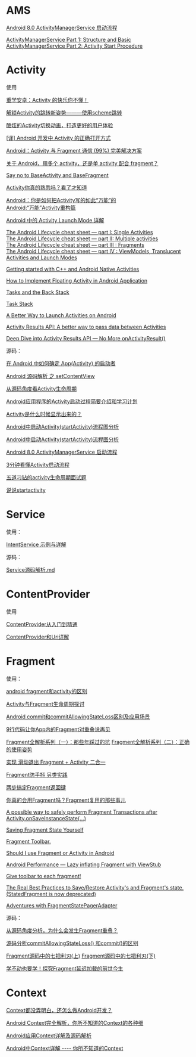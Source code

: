 # AMS

[Android 8.0 ActivityManagerService 启动流程](https://www.jianshu.com/p/98ccde25a57c?hmsr=toutiao.io&utm_medium=toutiao.io&utm_source=toutiao.io)

[ActivityManagerService Part 1: Structure and Basic](https://edwardlu0904.wordpress.com/2015/09/28/activitymanagerservice-part-1-structure-and-basic/)  
[ActivityManagerService Part 2: Activity Start Procedure](https://edwardlu0904.wordpress.com/2015/10/01/activitymanagerservice-part-2-activity-start-procedure/)  

# Activity

使用

[重学安卓：Activity 的快乐你不懂！](https://juejin.im/post/5ce651d4f265da1bb13f0a5b)

[解锁Activity的跳转新姿势———使用scheme跳转](https://blog.csdn.net/a_zhon/article/details/78358310)

[酷炫的Activity切换动画，打造更好的用户体验](https://www.jianshu.com/p/37e94f8b6f59)

[[译] Android 开发中 Activity 的正确打开方式](https://juejin.im/entry/57b9bfc3c4c9710061481310)

[Android：Activity 与 Fragment 通信 (99%) 完美解决方案](https://juejin.im/entry/56a87b2b2e958a0051906227)

[关于 Android，用多个 activity，还是单 activity 配合 fragment？](https://www.zhihu.com/question/39662488/answer/82469372)

[Say no to BaseActivity and BaseFragment](https://proandroiddev.com/say-no-to-baseactivity-and-basefragment-83b156ed8998)

[Activity你真的熟悉吗？看了才知道](https://www.jianshu.com/p/c21216bf5f82)

[Android：你是如何把Activity写的如此“万能”的](https://www.jianshu.com/p/37892b4193a7)  
[Android:“万能”Activity重构篇](https://www.jianshu.com/p/559f85a42f23)

[Android 中的 Activity Launch Mode 详解](https://www.androidperformance.com/2019/09/01/Android-Activity-Lunch-Mode/?hmsr=toutiao.io&utm_medium=toutiao.io&utm_source=toutiao.io)

[The Android Lifecycle cheat sheet — part I: Single Activities](https://medium.com/androiddevelopers/the-android-lifecycle-cheat-sheet-part-i-single-activities-e49fd3d202ab)  
[The Android Lifecycle cheat sheet — part II: Multiple activities](https://medium.com/androiddevelopers/the-android-lifecycle-cheat-sheet-part-ii-multiple-activities-a411fd139f24)  
[The Android Lifecycle cheat sheet — part III : Fragments](https://medium.com/androiddevelopers/the-android-lifecycle-cheat-sheet-part-iii-fragments-afc87d4f37fd)  
[The Android Lifecycle cheat sheet — part IV : ViewModels, Translucent Activities and Launch Modes](https://medium.com/androiddevelopers/the-android-lifecycle-cheat-sheet-part-iv-49946659b094)  

[Getting started with C++ and Android Native Activities](https://medium.com/androiddevelopers/getting-started-with-c-and-android-native-activities-2213b402ffff)

[How to Implement Floating Activity in Android Application](https://www.azoft.com/blog/floating-activity-android/)

[Tasks and the Back Stack](https://medium.com/androiddevelopers/tasks-and-the-back-stack-dbb7c3b0f6d4#.38lo2zsky)

[Task Stack](https://blog.stylingandroid.com/task-stack/)

[A Better Way to Launch Activities on Android](https://medium.com/capital-one-tech/a-better-way-to-launch-activities-on-android-8a1045181b16)

[Activity Results API: A better way to pass data between Activities](https://proandroiddev.com/is-onactivityresult-deprecated-in-activity-results-api-lets-deep-dive-into-it-302d5cf6edd)

[Deep Dive into Activity Results API — No More onActivityResult()](https://wajahatkarim.com/2020/05/activity-results-api-onactivityresult/)
 
源码：

[在 Android 中如何确定 App(Activity) 的启动者](https://droidyue.com/blog/2019/12/01/android-uid-process-name/?hmsr=toutiao.io&utm_medium=toutiao.io&utm_source=toutiao.io)

[Android 源码解析 之 setContentView](https://blog.csdn.net/lmj623565791/article/details/41894125)

[从源码角度看Activity生命周期](http://navyblue.top/2017/11/05/%E4%BB%8E%E6%BA%90%E7%A0%81%E8%A7%92%E5%BA%A6%E7%9C%8BActivity%E7%94%9F%E5%91%BD%E5%91%A8%E6%9C%9F/)

[Android应用程序的Activity启动过程简要介绍和学习计划](https://blog.csdn.net/Luoshengyang/article/details/6685853)

[Activity是什么时候显示出来的？](https://mp.weixin.qq.com/s/Ujpp6rBwGCSZFTI9WHBy_g)

[Android中启动Activity(startActivity)流程图分析](https://blog.csdn.net/qinjuning/article/details/7277225)

[Android中启动Activity(startActivity)流程图分析](https://blog.csdn.net/qinjuning/article/details/7277225)

[Android 8.0 ActivityManagerService 启动流程](https://www.jianshu.com/p/98ccde25a57c?hmsr=toutiao.io&utm_medium=toutiao.io&utm_source=toutiao.io)

[3分钟看懂Activity启动流程](https://www.jianshu.com/p/9ecea420eb52)

[五道刁钻的activity生命周期面试题](https://mp.weixin.qq.com/s/2O2dGQQpC_bKyaZl0d5knQ)

[说说startactivity](https://mp.weixin.qq.com/s/zfnwXyVU5DxH-cjOalQy-Q)

# Service

使用：

[IntentService 示例与详解](https://www.jianshu.com/p/332b6daf91f0)

源码：

[Service源码解析.md](https://github.com/asLody/SourceAnalysis/blob/master/Service%E6%BA%90%E7%A0%81%E8%A7%A3%E6%9E%90.md)

# ContentProvider

使用

[ContentProvider从入门到精通](https://www.jianshu.com/p/f5ec75a9cfea)

[ContentProvider和Uri详解](https://www.cnblogs.com/linjiqin/archive/2011/05/28/2061396.html)

# Fragment

使用：

[android fragment和activity的区别](https://blog.csdn.net/u012974916/article/details/24563371)

[Activity与Fragment生命周期探讨](https://www.jianshu.com/p/1b3f829810a1)

[Android commit和commitAllowingStateLoss区别及应用场景](https://huxian99.github.io/2016/08/28/cj3qymo360000owxk9zp17alo/)

[9行代码让你App内的Fragment对重叠说再见](https://www.jianshu.com/p/c12a98a36b2b)

[Fragment全解析系列（一）：那些年踩过的坑](https://www.jianshu.com/p/d9143a92ad94)
[Fragment全解析系列（二）：正确的使用姿势](https://www.jianshu.com/p/fd71d65f0ec6)

[实现 滑动退出 Fragment + Activity 二合一](https://www.jianshu.com/p/626229ca4dc2)

[Fragment防手抖 另类实践](https://www.jianshu.com/p/9dbb03203fbc)

[两步搞定Fragment返回键](https://www.jianshu.com/p/fff1ef649fc0)

[你真的会用Fragment吗？Fragment复用的那些事儿](https://www.jianshu.com/p/31f013df7580)

[A possible way to safely perform Fragment Transactions after Activity.onSaveInstanceState(…)](https://medium.com/@bendaniel10/a-possible-way-to-safely-perform-fragment-transactions-after-activity-onsaveinstancestate-651d4bcb410b)

[Saving Fragment State Yourself](https://medium.com/@bherbst/saving-fragment-state-yourself-522c3bca78c7)

[Fragment Toolbar.](https://medium.com/appunite-edu-collection/fragment-toolbar-manage-it-better-a6a6ef31d43)

[Should I use Fragment or Activity in Android](https://medium.com/@ali.muzaffar/should-i-use-fragment-or-activity-in-android-5dbcc2703ecc)

[Android Performance — Lazy inflating Fragment with ViewStub](https://medium.com/@raymondctc/android-performance-lazy-inflating-fragment-with-viewstub-b51b2682ec0c)

[Give toolbar to each fragment!](https://medium.com/@programmerr47/give-toolbar-to-each-fragment-52c3a996deb5)

[The Real Best Practices to Save/Restore Activity's and Fragment's state. (StatedFragment is now deprecated)](https://inthecheesefactory.com/blog/fragment-state-saving-best-practices/en)

[Adventures with FragmentStatePagerAdapter](https://medium.com/inloopx/adventures-with-fragmentstatepageradapter-4f56a643f8e0#.iud5r4ixt)

源码：

[从源码角度分析，为什么会发生Fragment重叠？](https://www.jianshu.com/p/78ec81b42f92)

[源码分析commitAllowingStateLoss() 和commit()的区别](https://blog.csdn.net/freelander_j/article/details/52925745)

[Fragment源码中的七把利刃(上)](https://www.jianshu.com/p/e15c74f86303)
[Fragment源码中的七把利刃(下)](https://www.jianshu.com/p/0415cc245ee7)

[学不动也要学！探究Fragment延迟加载的前世今生](https://mp.weixin.qq.com/s/i5USps1tGKDDERDQlWkQiw)

# Context

[Context都没弄明白，还怎么做Android开发？](https://www.jianshu.com/p/94e0f9ab3f1d)

[Android Context完全解析，你所不知道的Context的各种细](https://blog.csdn.net/guolin_blog/article/details/47028975)

[Android应用Context详解及源码解析](https://blog.csdn.net/yanbober/article/details/45967639)

[Android中Context详解 ---- 你所不知道的Context](https://blog.csdn.net/qinjuning/article/details/7310620)












